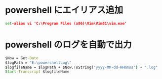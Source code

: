 # powershell にエイリアス追加

```cmd
set-alias vi 'C:\Program Files (x86)\Vim\Vim81\vim.exe'
```

# powershell のログを自動で出力
```cmd
$Now = Get-Date
$logPath = "E:\powershellLog\"
$logfileName = $logPath + $Now.ToString("yyyy-MM-dd-HHmmss") + ".log"
Start-Transcript $logfileName
```